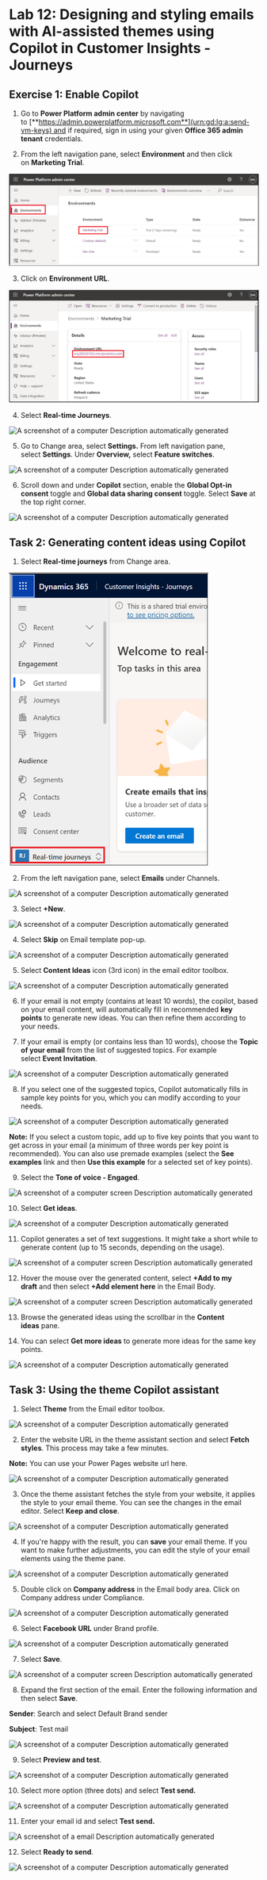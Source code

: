 # Lab 12: Designing and styling emails with AI-assisted themes using Copilot in Customer Insights - Journeys

## Exercise 1: Enable Copilot

1.  Go to **Power Platform admin center** by navigating
    to [**https://admin.powerplatform.microsoft.com**](urn:gd:lg:a:send-vm-keys) and
    if required, sign in using your given **Office 365 admin
    tenant** credentials.

2.  From the left navigation pane, select **Environment** and then click
    on **Marketing Trial**.

![](./media/image1.png)

3.  Click on **Environment URL**.

![](./media/image2.png)

4.  Select **Real-time Journeys**.

![A screenshot of a computer Description automatically
generated](./media/image3.png)

5.  Go to Change area, select **Settings.** From left navigation pane,
    select **Settings**. Under **Overview,** select **Feature
    switches**.

![A screenshot of a computer Description automatically
generated](./media/image4.png)

6.  Scroll down and under **Copilot** section, enable the **Global
    Opt-in consent** toggle and **Global data sharing consent** toggle.
    Select **Save** at the top right corner.

![A screenshot of a computer Description automatically
generated](./media/image5.png)

## Task 2: Generating content ideas using Copilot

1.  Select **Real-time journeys** from Change area.

![](./media/image6.png)

2.  From the left navigation pane, select **Emails** under Channels.

![A screenshot of a computer Description automatically
generated](./media/image7.png)

3.  Select **+New**.

![A screenshot of a computer Description automatically
generated](./media/image8.png)

4.  Select **Skip** on Email template pop-up.

![A screenshot of a computer Description automatically
generated](./media/image9.png)

5.  Select **Content Ideas** icon (3rd icon) in the email editor
    toolbox.

![A screenshot of a computer Description automatically
generated](./media/image10.png)

6.  If your email is not empty (contains at least 10 words), the
    copilot, based on your email content, will automatically fill in
    recommended **key points** to generate new ideas. You can then
    refine them according to your needs.

7.  If your email is empty (or contains less than 10 words), choose
    the **Topic of your email** from the list of suggested topics. For
    example select **Event Invitation**.

![A screenshot of a computer Description automatically
generated](./media/image11.png)

8.  If you select one of the suggested topics, Copilot automatically
    fills in sample key points for you, which you can modify according
    to your needs.

![A screenshot of a computer Description automatically
generated](./media/image12.png)

**Note:** If you select a custom topic, add up to five key points that
you want to get across in your email (a minimum of three words per key
point is recommended). You can also use premade examples (select
the **See examples** link and then **Use this example** for a selected
set of key points).

9.  Select the **Tone of voice - Engaged**.

![A screenshot of a computer screen Description automatically
generated](./media/image13.png)

10. Select **Get ideas**.

![A screenshot of a computer Description automatically
generated](./media/image14.png)

11. Copilot generates a set of text suggestions. It might take a short
    while to generate content (up to 15 seconds, depending on the
    usage).

![A screenshot of a computer screen Description automatically
generated](./media/image15.png)

12. Hover the mouse over the generated content, select **+Add to my
    draft** and then select **+Add element here** in the Email Body.

![A screenshot of a computer screen Description automatically
generated](./media/image16.png)

13. Browse the generated ideas using the scrollbar in the **Content
    ideas** pane.

14. You can select **Get more ideas** to generate more ideas for the
    same key points.

![A screenshot of a computer Description automatically
generated](./media/image17.png)

## Task 3: Using the theme Copilot assistant

1.  Select **Theme** from the Email editor toolbox.

![A screenshot of a computer Description automatically
generated](./media/image18.png)

2.  Enter the website URL in the theme assistant section and
    select **Fetch styles**. This process may take a few minutes.

**Note:** You can use your Power Pages website url here.

![A screenshot of a computer Description automatically
generated](./media/image19.png)

3.  Once the theme assistant fetches the style from your website, it
    applies the style to your email theme. You can see the changes in
    the email editor. Select **Keep and close**.

![A screenshot of a computer Description automatically
generated](./media/image20.png)

4.  If you're happy with the result, you can **save** your email theme.
    If you want to make further adjustments, you can edit the style of
    your email elements using the theme pane.

![A screenshot of a computer Description automatically
generated](./media/image21.png)

5.  Double click on **Company address** in the Email body area. Click on
    Company address under Compliance.

![A screenshot of a computer Description automatically
generated](./media/image22.png)

6.  Select **Facebook URL** under Brand profile.

![A screenshot of a computer Description automatically
generated](./media/image23.png)

7.  Select **Save**.

![A screenshot of a computer screen Description automatically
generated](./media/image24.png)

8.  Expand the first section of the email. Enter the following
    information and then select **Save**.

**Sender**: Search and select Default Brand sender

**Subject**: Test mail

![A screenshot of a computer Description automatically
generated](./media/image25.png)

9.  Select **Preview and test**.

![A screenshot of a computer Description automatically
generated](./media/image26.png)

10. Select more option (three dots) and select **Test send.**

![A screenshot of a computer Description automatically
generated](./media/image27.png)

11. Enter your email id and select **Test send.**

![A screenshot of a email Description automatically
generated](./media/image28.png)

12. Select **Ready to send**.

![A screenshot of a computer Description automatically
generated](./media/image29.png)
